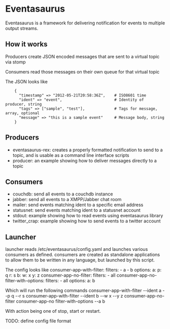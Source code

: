# Eventasaurus

Eventasaurus is a framework for delivering notification for events to multiple output streams.

How it works
------------

Producers create JSON encoded messages that are sent to a virtual topic via stomp

Consumers read those messages on their own queue for that virtual topic

The JSON looks like

        {	
          "timestamp" => "2012-05-21T20:58:36Z",    # ISO8601 time
          "ident" => "event",                       # Identity of producer, string
          "tags" => ["sample", "test"],             # Tags for message, array, optional
          "message" => "this is a sample event"     # Message body, string
        }

Producers
---------

* eventasaurus-rex:   creates a properly formatted notification to send to a topic, and is usable as a command line interface scripts
* producer:           an example showing how to deliver messages directly to a topic

Consumers
---------

* couchdb:        send all events to a couchdb instance
* jabber:         send all events to a XMPP/Jabber chat room
* mailer:         send events matching ident to a specific email address
* statusnet:      send events matching ident to a statusnet account
* stdout:         example showing how to read events using eventasaurus library
* twitter_crap:   example showing how to send events to a twitter account

Launcher
--------

launcher reads /etc/eventasaurus/config.yaml and launches various consumers as defined. consumers are created as standalone applications to allow them to be written in any language, but launched by this script.

The config looks like
		consumer-app-with-filter:
		  filters:
		    - a
		    - b
		  options:
		    a:
		      p: q
		      r: s
		    b:
		      w: x
		      y: z
		consumer-app-no-filter:
		  filters:
		    - all
		consumer-app-no-filter-with-options:
		  filters:
		    - all
		  options:
		    a: b

Which will run the following commands
		consumer-app-with-filter --ident a --p q --r s <action>
		consumer-app-with-filter --ident b --w x --y z <action>
		consumer-app-no-filter <action>
		consumer-app-no filter-with-options --a b <action>

With action being one of stop, start or restart.
		
TODO: define config file format
